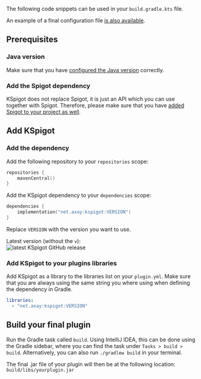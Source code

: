 The following code snippets can be used in your `build.gradle.kts` file.

An example of a final configuration file [is also available](gradle_example.md).

## Prerequisites

### Java version

Make sure that you have [configured the Java version](beginners/java_version.md) correctly. 

### Add the Spigot dependency

KSpigot does not replace Spigot, it is just an API which you can use together with Spigot. Therefore, please make sure
that you have [added Spigot to your project as well](beginners/spigot_dependency.md).

## Add KSpigot

### Add the dependency

Add the following repository to your `repositories` scope:

```kotlin
repositories {
    mavenCentral()
}
```

Add the KSpigot dependency to your `dependencies` scope:

```kotlin
dependencies {
    implementation("net.axay:kspigot:VERSION")
}
```

Replace `VERSION` with the version you want to use. 

Latest version (without the `v`): <br>
![latest KSpigot GitHub release](https://img.shields.io/github/v/release/bluefireoly/KSpigot?label=latest%20version)

### Add KSpigot to your plugins libraries

Add KSpigot as a library to the libraries list on your `plugin.yml`. Make sure that you are always using the same string
you where using when defining the dependency in Gradle.

```yaml
libraries:
  - "net.axay:kspigot:VERSION"
```

## Build your final plugin

Run the Gradle task called `build`. Using IntelliJ IDEA, this can be done using the Gradle sidebar, where you can find the task under `Tasks > build > build`. Alternatively, you can also run `./gradlew build` in your terminal.

The final .jar file of your plugin will then be at the following location: `build/libs/yourplugin.jar`
